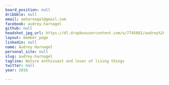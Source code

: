 ```yaml
---
board_position: null
dribbble: null
email: aeharnagel@gmail.com
facebook: audrey.harnagel
github: null
headshot_jpg_url: https://dl.dropboxusercontent.com/u/7745801/audrey%20harnagel.jpg
layout: member_page
linkedin: null
name: Audrey Harnagel
personal_site: null
slug: audrey-harnagel
tagline: Nature enthisuast and lover of living things
twitter: null
year: 2016

---
```

